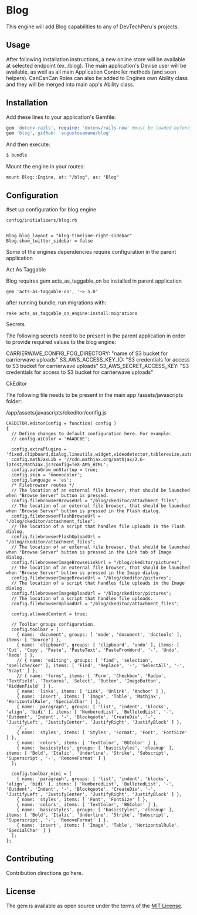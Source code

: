 # Blog
This engine will add Blog capabilities to any of DevTechPeru´s projects.

## Usage
After following installation instructions, a new online store will be available at selected endpoint (ex. /blog). The main application's Devise user will be available, as well as all main Application Controller methods (and soon helpers). CanCanCan Roles can also be added to Engines own Ability class and they will be merged into main app's Ability class.

## Installation
Add these lines to your application's Gemfile:

```ruby
gem 'dotenv-rails', require: 'dotenv/rails-now' #must be loaded before blog for ENVs to be properly loaded
gem 'blog', github: 'augustosamame/blog'
```

And then execute:
```bash
$ bundle
```

Mount the engine in your routes:

```
mount Blog::Engine, at: "/blog", as: "Blog"
```

## Configuration

#set up configuration for blog engine

```
config/initializers/blog.rb


Blog.blog_layout = "blog-timeline-right-sidebar"
Blog.show_twitter_sidebar = false
```

Some of the engines dependencies require configuration in the parent application


Act As Taggable

Blog requires gem acts_as_taggable_on be installed in parent application

```
gem 'acts-as-taggable-on', '~> 5.0'
```

after running bundle, run migrations with:

```
rake acts_as_taggable_on_engine:install:migrations
```


Secrets

The following secrets need to be present in the parent application in order to provide required values to the blog engine:

CARRIERWAVE_CONFIG_FOG_DIRECTORY: "name of S3 bucket for carrierwave uploads"
S3_AWS_ACCESS_KEY_ID: "S3 credentials for access to S3 bucket for carrierwave uploads"
S3_AWS_SECRET_ACCESS_KEY: "S3 credentials for access to S3 bucket for carrierwave uploads"

CkEditor

The following file needs to be present in the main app /assets/javascripts folder:

/app/assets/javascripts/ckeditor/config.js

```
CKEDITOR.editorConfig = function( config )
{
  // Define changes to default configuration here. For example:
  // config.uiColor = '#AADC6E';

  config.extraPlugins = 'fixed,clipboard,dialog,lineutils,widget,videodetector,tableresize,autosave,mathjax,wordcount,pastefromword,autogrow';
  config.mathJaxLib = '//cdn.mathjax.org/mathjax/2.6-latest/MathJax.js?config=TeX-AMS_HTML';
  config.autoGrow_onStartup = true;
  config.skin = 'moonocolor';
  config.language = 'es';
  /* Filebrowser routes */
  // The location of an external file browser, that should be launched when "Browse Server" button is pressed.
  config.filebrowserBrowseUrl = "/blog/ckeditor/attachment_files";
  // The location of an external file browser, that should be launched when "Browse Server" button is pressed in the Flash dialog.
  config.filebrowserFlashBrowseUrl = "/blog/ckeditor/attachment_files";
  // The location of a script that handles file uploads in the Flash dialog.
  config.filebrowserFlashUploadUrl = "/blog/ckeditor/attachment_files";
  // The location of an external file browser, that should be launched when "Browse Server" button is pressed in the Link tab of Image dialog.
  config.filebrowserImageBrowseLinkUrl = "/blog/ckeditor/pictures";
  // The location of an external file browser, that should be launched when "Browse Server" button is pressed in the Image dialog.
  config.filebrowserImageBrowseUrl = "/blog/ckeditor/pictures";
  // The location of a script that handles file uploads in the Image dialog.
  config.filebrowserImageUploadUrl = "/blog/ckeditor/pictures";
  // The location of a script that handles file uploads.
  config.filebrowserUploadUrl = "/blog/ckeditor/attachment_files";

  config.allowedContent = true;

  // Toolbar groups configuration.
  config.toolbar = [
    { name: 'document', groups: [ 'mode', 'document', 'doctools' ], items: [ 'Source'] },
    { name: 'clipboard', groups: [ 'clipboard', 'undo' ], items: [ 'Cut', 'Copy', 'Paste', 'PasteText', 'PasteFromWord', '-', 'Undo', 'Redo' ] },
    // { name: 'editing', groups: [ 'find', 'selection', 'spellchecker' ], items: [ 'Find', 'Replace', '-', 'SelectAll', '-', 'Scayt' ] },
    // { name: 'forms', items: [ 'Form', 'Checkbox', 'Radio', 'TextField', 'Textarea', 'Select', 'Button', 'ImageButton', 'HiddenField' ] },
    { name: 'links', items: [ 'Link', 'Unlink', 'Anchor' ] },
    { name: 'insert', items: [ 'Image', 'Table', 'Mathjax', 'HorizontalRule', 'SpecialChar' ] },
    { name: 'paragraph', groups: [ 'list', 'indent', 'blocks', 'align', 'bidi' ], items: [ 'NumberedList', 'BulletedList', '-', 'Outdent', 'Indent', '-', 'Blockquote', 'CreateDiv', '-', 'JustifyLeft', 'JustifyCenter', 'JustifyRight', 'JustifyBlock' ] },
    '/',
    { name: 'styles', items: [ 'Styles', 'Format', 'Font', 'FontSize' ] },
    { name: 'colors', items: [ 'TextColor', 'BGColor' ] },
    { name: 'basicstyles', groups: [ 'basicstyles', 'cleanup' ], items: [ 'Bold', 'Italic', 'Underline', 'Strike', 'Subscript', 'Superscript', '-', 'RemoveFormat' ] }
  ];

  config.toolbar_mini = [
    { name: 'paragraph', groups: [ 'list', 'indent', 'blocks', 'align', 'bidi' ], items: [ 'NumberedList', 'BulletedList', '-', 'Outdent', 'Indent', '-', 'Blockquote', 'CreateDiv', '-', 'JustifyLeft', 'JustifyCenter', 'JustifyRight', 'JustifyBlock' ] },
    { name: 'styles', items: [ 'Font', 'FontSize' ] },
    { name: 'colors', items: [ 'TextColor', 'BGColor' ] },
    { name: 'basicstyles', groups: [ 'basicstyles', 'cleanup' ], items: [ 'Bold', 'Italic', 'Underline', 'Strike', 'Subscript', 'Superscript', '-', 'RemoveFormat' ] },
    { name: 'insert', items: [ 'Image', 'Table', 'HorizontalRule', 'SpecialChar' ] }
  ];
};
```



## Contributing
Contribution directions go here.

## License
The gem is available as open source under the terms of the [MIT License](http://opensource.org/licenses/MIT).
